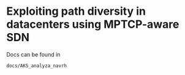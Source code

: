 
# Exploiting path diversity in datacenters using MPTCP-aware SDN

Docs can be found in
```
docs/AKS_analyza_navrh
```
